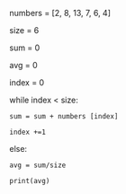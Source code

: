 numbers = [2, 8, 13, 7, 6, 4]

size = 6

sum = 0

avg = 0

index = 0

while index < size:

    sum = sum + numbers [index]

    index +=1

else:

    avg = sum/size
    
    print(avg)